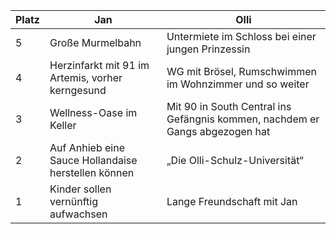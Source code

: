 | Platz | Jan                                   | Olli                                  |
|-------|---------------------------------------|---------------------------------------|
| 5     | Große Murmelbahn                      | Untermiete im Schloss bei einer jungen Prinzessin |
| 4     | Herzinfarkt mit 91 im Artemis, vorher kerngesund | WG mit Brösel, Rumschwimmen im Wohnzimmer und so weiter |
| 3     | Wellness-Oase im Keller               | Mit 90 in South Central ins Gefängnis kommen, nachdem er Gangs abgezogen hat |
| 2     | Auf Anhieb eine Sauce Hollandaise herstellen können | „Die Olli-Schulz-Universität“      |
| 1     | Kinder sollen vernünftig aufwachsen   | Lange Freundschaft mit Jan           |
